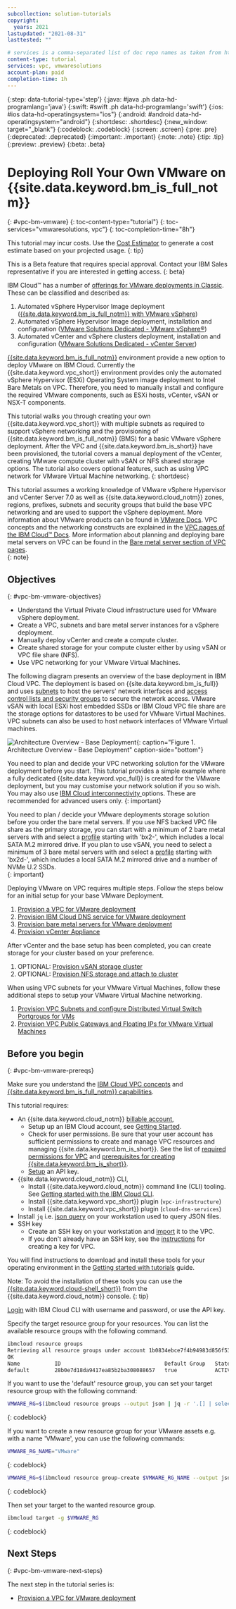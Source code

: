 ```yaml
---
subcollection: solution-tutorials
copyright:
  years: 2021
lastupdated: "2021-08-31"
lasttested: ""

# services is a comma-separated list of doc repo names as taken from https://github.ibm.com/cloud-docs/
content-type: tutorial
services: vpc, vmwaresolutions
account-plan: paid
completion-time: 1h
---
```


{:step: data-tutorial-type='step'}
{:java: #java .ph data-hd-programlang='java'}
{:swift: #swift .ph data-hd-programlang='swift'}
{:ios: #ios data-hd-operatingsystem="ios"}
{:android: #android data-hd-operatingsystem="android"}
{:shortdesc: .shortdesc}
{:new_window: target="_blank"}
{:codeblock: .codeblock}
{:screen: .screen}
{:pre: .pre}
{:deprecated: .deprecated}
{:important: .important}
{:note: .note}
{:tip: .tip}
{:preview: .preview}
{:beta: .beta}

# Deploying Roll Your Own VMware on {{site.data.keyword.bm_is_full_notm}}
{: #vpc-bm-vmware}
{: toc-content-type="tutorial"}
{: toc-services="vmwaresolutions, vpc"}
{: toc-completion-time="8h"}

<!--##istutorial#-->
This tutorial may incur costs. Use the [Cost Estimator](https://{DomainName}/estimator/review) to generate a cost estimate based on your projected usage.
{: tip}
<!--#/istutorial#-->

This is a Beta feature that requires special approval. Contact your IBM Sales representative if you are interested in getting access.
{: beta}

IBM Cloud™ has a number of [offerings for VMware deployments in Classic](https://{DomainName}/docs/vmwaresolutions?topic=vmwaresolutions-getting-started#getting-started-depl-offerings). These can be classified and described as:

1. Automated vSphere Hypervisor Image deployment ([{{site.data.keyword.bm_is_full_notm}} with VMware vSphere](https://{DomainName}/docs/vmware?topic=vmware-vmware-getting-started))
2. Automated vSphere Hypervisor Image deployment, installation and configuration ([VMware Solutions Dedicated - VMware vSphere®](https://{DomainName}/docs/vmwaresolutions?topic=vmwaresolutions-vs_vsphereclusteroverview))
3. Automated vCenter and vSphere clusters deployment, installation and configuration ([VMware Solutions Dedicated - vCenter Server](https://{DomainName}/docs/vmwaresolutions?topic=vmwaresolutions-vc_vcenterserveroverview))

[{{site.data.keyword.bm_is_full_notm}}](https://{DomainName}/docs/vpc?topic=vpc-about-bare-metal-servers) environment provide a new option to deploy VMware on IBM Cloud. Currently the {{site.data.keyword.vpc_short}} environment provides only the automated vSphere Hypervisor (ESXi) Operating System image deployment to Intel Bare Metals on VPC. Therefore, you need to manually install and configure the required VMware components, such as ESXi hosts, vCenter, vSAN or NSX-T components.

This tutorial walks you through creating your own {{site.data.keyword.vpc_short}} with multiple subnets as required to support vSphere networking and the provisioning of {{site.data.keyword.bm_is_full_notm}} (BMS) for a basic VMware vSphere deployment. After the VPC and {{site.data.keyword.bm_is_short}} have been provisioned, the tutorial covers a manual deployment of the vCenter, creating VMware compute cluster with vSAN or NFS shared storage options. The tutorial also covers optional features, such as using VPC network for VMware Virtual Machine networking.
{: shortdesc}

This tutorial assumes a working knowledge of VMware vSphere Hypervisor and vCenter Server 7.0 as well as {{site.data.keyword.cloud_notm}} zones, regions, prefixes, subnets and security groups that build the base VPC networking and are used to support the vSphere deployment. More information about VMware products can be found in [VMware Docs](https://docs.vmware.com). VPC concepts and the networking constructs are explained in the [VPC pages of the IBM Cloud™ Docs](https://{DomainName}/docs/vpc?topic=vpc-getting-started). More information about planning and deploying bare metal servers on VPC can be found in the [Bare metal server section of VPC pages](https://{DomainName}/docs/vpc?topic=vpc-planning-for-bare-metal-servers).  
{: note}

## Objectives
{: #vpc-bm-vmware-objectives}

* Understand the Virtual Private Cloud infrastructure used for VMware vSphere deployment.
* Create a VPC, subnets and bare metal server instances for a vSphere deployment.
* Manually deploy vCenter and create a compute cluster.
* Create shared storage for your compute cluster either by using vSAN or VPC file share (NFS).
* Use VPC networking for your VMware Virtual Machines.

The following diagram presents an overview of the base deployment in IBM Cloud VPC. The deployment is based on {{site.data.keyword.bm_is_full}} and uses [subnets](https://{DomainName}/docs/vpc?topic=vpc-about-networking-for-vpc) to host the servers' network interfaces and [access control lists and security groups](https://{DomainName}/docs/vpc?topic=vpc-security-in-your-vpc) to secure the network access. VMware vSAN with local ESXi host embedded SSDs or IBM Cloud VPC file share are the storage options for datastores to be used for VMware Virtual Machines. VPC subnets can also be used to host network interfaces of VMware Virtual machines. 

![Architecture Overview - Base Deployment](images/solution63-ryo-vmware-on-vpc-hidden/Self-Managed-Simple-20210813v1-Non-NSX-based.svg "Architecture Overview - Base Deployment"){: caption="Figure 1. Architecture Overview - Base Deployment" caption-side="bottom"}

You need to plan and decide your VPC networking solution for the VMware deployment before you start. This tutorial provides a simple example where a fully dedicated {{site.data.keyword.vpc_full}} is created for the VMware deployment, but you may customise your network solution if you so wish. You may also use [IBM Cloud interconnectivity ](https://{DomainName}/docs/vpc?topic=vpc-interconnectivity) options. These are recommended for advanced users only.
{: important}

You need to plan / decide your VMware deployments storage solution before you order the bare metal servers. If you use NFS backed VPC file share as the primary storage, you can start with a minimum of 2 bare metal servers with and select a [profile](https://{DomainName}/docs/vpc?topic=vpc-bare-metal-servers-profile) starting with 'bx2-', which includes a local SATA M.2 mirrored drive. If you plan to use vSAN, you need to select a minimum of 3 bare metal servers with and select a [profile](https://{DomainName}/docs/vpc?topic=vpc-bare-metal-servers-profile) starting with 'bx2d-', which includes a local SATA M.2 mirrored drive and a number of NVMe U.2 SSDs.  
{: important}

Deploying VMware on VPC requires multiple steps. Follow the steps below for an initial setup for your base VMware Deployment.

1. [Provision a VPC for VMware deployment](https://{DomainName}/docs/solution-tutorials?topic=solution-tutorials-vpc-bm-vmware-vpc#vpc-bm-vmware-vpc)
2. [Provision IBM Cloud DNS service for VMware deployment](https://{DomainName}/docs/solution-tutorials?topic=solution-tutorials-vpc-bm-vmware-dns#vpc-bm-vmware-dns)
3. [Provision bare metal servers for VMware deployment](https://{DomainName}/docs/solution-tutorials?topic=solution-tutorials-vpc-bm-vmware-bms#vpc-bm-vmware-bms)
4. [Provision vCenter Appliance](https://{DomainName}/docs/solution-tutorials?topic=solution-tutorials-vpc-bm-vmware-vcenter#vpc-bm-vmware-vcenter)

After vCenter and the base setup has been completed, you can create storage for your cluster based on your preference.

1. OPTIONAL: [Provision vSAN storage cluster](https://{DomainName}/docs/solution-tutorials?topic=solution-tutorials-vpc-bm-vmware-vsan#vpc-bm-vmware-vsan)
2. OPTIONAL: [Provision NFS storage and attach to cluster](https://{DomainName}/docs/solution-tutorials?topic=solution-tutorials-vpc-bm-vmware-nfs#vpc-bm-vmware-nfs)

When using VPC subnets for your VMware Virtual Machines, follow these additional steps to setup your VMware Virtual Machine networking.

1. [Provision VPC Subnets and configure Distributed Virtual Switch Portgroups for VMs](https://{DomainName}/docs/solution-tutorials?topic=solution-tutorials-vpc-bm-vmware-newvm#vpc-bm-vmware-newvm)
2. [Provision VPC Public Gateways and Floating IPs for VMware Virtual Machines](https://{DomainName}/docs/solution-tutorials?topic=solution-tutorials-vpc-bm-vmware-pgwip#vpc-bm-vmware-pgwip)

## Before you begin
{: #vpc-bm-vmware-prereqs}

Make sure you understand the [IBM Cloud VPC concepts](https://{DomainName}/vpc-ext/overview) and [{{site.data.keyword.bm_is_full_notm}} capabilities](https://{DomainName}/docs/vpc?topic=vpc-planning-for-bare-metal-servers).

This tutorial requires:
* An {{site.data.keyword.cloud_notm}} [billable account](https://{DomainName}/docs/account?topic=account-accounts),
   * Setup up an IBM Cloud account, see [Getting Started](https://{DomainName}/docs/account?topic=account-account-getting-started).
   * Check for user permissions. Be sure that your user account has sufficient permissions to create and manage VPC resources and managing {{site.data.keyword.bm_is_short}}. See the list of [required permissions  for VPC](https://{DomainName}/docs/vpc?topic=vpc-managing-user-permissions-for-vpc-resources) and [prerequisites for creating {{site.data.keyword.bm_is_short}}](https://{DomainName}/docs/vpc?topic=vpc-creating-bare-metal-servers#prereq).
   * [Setup](https://{DomainName}/docs/account?topic=account-userapikey&interface=ui)  an API key.
* {{site.data.keyword.cloud_notm}} CLI,
   * Install {{site.data.keyword.cloud_notm}} command line (CLI) tooling. See [Getting started with the IBM Cloud CLI](https://{DomainName}/docs/cli).
   * Install {{site.data.keyword.vpc_short}} plugin (`vpc-infrastructure`)
   * Install {{site.data.keyword.vpc_short}} plugin (`cloud-dns-services`)
* Install `jq` i.e. [json query](https://stedolan.github.io/jq/) on your workstation used to query JSON files.
* SSH key
   * Create an SSH key on your workstation and [import](https://{DomainName}/docs/vpc?topic=vpc-ssh-keys) it to the VPC. 
   * If you don't already have an SSH key, see the [instructions](https://{DomainName}/docs/vpc?topic=vpc-ssh-keys#locating-ssh-keys) for creating a key for VPC.

<!--##istutorial#-->
You will find instructions to download and install these tools for your operating environment in the [Getting started with tutorials](https://{DomainName}/docs/solution-tutorials?topic=solution-tutorials-tutorials) guide.

Note: To avoid the installation of these tools you can use the [{{site.data.keyword.cloud-shell_short}}](https://{DomainName}/shell) from the {{site.data.keyword.cloud_notm}} console.
{: tip}
<!--#/istutorial#-->


[Login](https://{DomainName}/docs/cli?topic=cli-getting-started) with IBM Cloud CLI with username and password, or use the API key.

Specify the target resource group for your resources. You can list the available resource groups with the following command.

```bash
ibmcloud resource groups
Retrieving all resource groups under account 1b0834ebce7f4b94983d856f532ebfe2 as xxx@yyy.com...
OK
Name           ID                                 Default Group   State   
default        28b0e7d18da9417ea85b2ba308088657   true            ACTIVE 
```

If you want to use the 'default' resource group, you can set your target resource group with the following command: 

```sh
VMWARE_RG=$(ibmcloud resource groups --output json | jq -r '.[] | select(.name == "default")'.id)
```
{: codeblock}

If you want to create a new resource group for your VMware assets e.g. with a name 'VMware', you can use the following commands:

```sh
VMWARE_RG_NAME="VMware"
```
{: codeblock}

```sh
VMWARE_RG=$(ibmcloud resource group-create $VMWARE_RG_NAME --output json | jq -r .id)
```
{: codeblock}

Then set your target to the wanted resource group.

```sh
ibmcloud target -g $VMWARE_RG
```
{: codeblock}

## Next Steps
{: #vpc-bm-vmware-next-steps}

The next step in the tutorial series is:

* [Provision a VPC for VMware deployment](https://{DomainName}/docs/solution-tutorials?topic=solution-tutorials-vpc-bm-vmware-vpc#vpc-bm-vmware-vpc)
